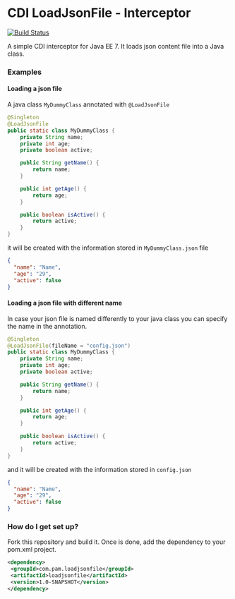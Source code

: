 # CDI LoadJsonFile - Interceptor

[![Build Status](https://api.travis-ci.org/pabloame/loadjsonfile.svg?branch=master)](https://travis-ci.org/pabloame/loadjsonfile)


A simple CDI interceptor for Java EE 7. It loads json content file into a Java class.


### Examples

#### Loading a json file

A java class ```MyDummyClass``` annotated with ```@LoadJsonFile``` 

```java
@Singleton
@LoadJsonFile
public static class MyDummyClass {
    private String name;
    private int age;
    private boolean active;

    public String getName() {
        return name;
    }

    public int getAge() {
        return age;
    }

    public boolean isActive() {
        return active;
    }
}
```
it will be created with the information stored in ```MyDummyClass.json``` file

```json
{
  "name": "Name",
  "age": "29",
  "active": false
}
```

#### Loading a json file with different name

In case your json file is named differently to your java class you can specify the name in the annotation.

```java
@Singleton
@LoadJsonFile(fileName = "config.json")
public static class MyDummyClass {
    private String name;
    private int age;
    private boolean active;

    public String getName() {
        return name;
    }

    public int getAge() {
        return age;
    }

    public boolean isActive() {
        return active;
    }
}
```

and it will be created with the information stored in ```config.json```

```json
{
  "name": "Name",
  "age": "29",
  "active": false
}
```

### How do I get set up? ###

Fork this repository and build it. Once is done, add the dependency to your pom.xml project.

```xml
<dependency>
 <groupId>com.pam.loadjsonfile</groupId>
 <artifactId>loadjsonfile</artifactId>
 <version>1.0-SNAPSHOT</version>
</dependency>
```